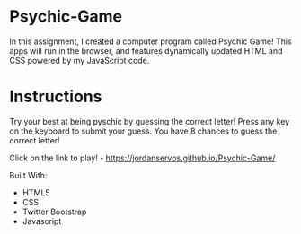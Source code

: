 # Psychic-Game

In this assignment, I created a computer program called Psychic Game! This apps will run in the browser, and features dynamically updated HTML and CSS powered by my JavaScript code.

# Instructions

Try your best at being pyschic by guessing the correct letter! Press any key on the keyboard to submit your guess. You have 8 chances to guess the correct letter!

Click on the link to play! - https://jordanservos.github.io/Psychic-Game/

Built With:
- HTML5
- CSS
- Twitter Bootstrap
- Javascript
